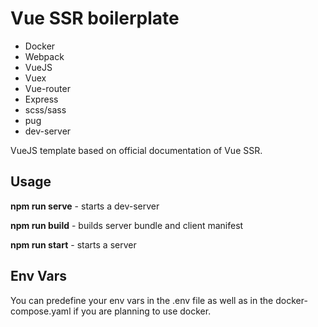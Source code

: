 # Vue SSR boilerplate
* Docker
* Webpack
* VueJS
* Vuex
* Vue-router
* Express
* scss/sass
* pug
* dev-server

VueJS template based on official documentation of Vue SSR.

## Usage
**npm run serve** - starts a dev-server

**npm run build** - builds server bundle and client manifest

**npm run start** - starts a server

## Env Vars
You can predefine your env vars in the .env file as well as in the docker-compose.yaml if you are planning to use docker.